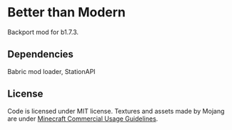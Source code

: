 # Better than Modern
Backport mod for b1.7.3.
## Dependencies
Babric mod loader, StationAPI
## License
Code is licensed under MIT license. Textures and assets made by Mojang are under [Minecraft Commercial Usage Guidelines](https://www.minecraft.net/en-us/usage-guidelines).
